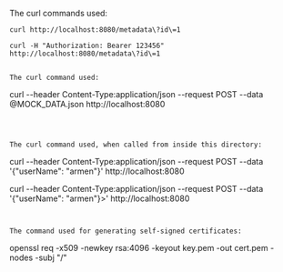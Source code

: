 The curl commands used:

```
curl http://localhost:8080/metadata\?id\=1

curl -H "Authorization: Bearer 123456"  http://localhost:8080/metadata\?id\=1


The curl command used:

```

curl --header Content-Type:application/json --request POST --data @MOCK_DATA.json http://localhost:8080

```



The curl command used, when called from inside this directory:

```

curl --header Content-Type:application/json --request POST --data '{"userName": "armen"}' http://localhost:8080

curl --header Content-Type:application/json --request POST --data '{"userName": "armen"}>' http://localhost:8080

```


The command used for generating self-signed certificates:

```

openssl req -x509 -newkey rsa:4096 -keyout key.pem -out cert.pem -nodes -subj "/"

```

```
